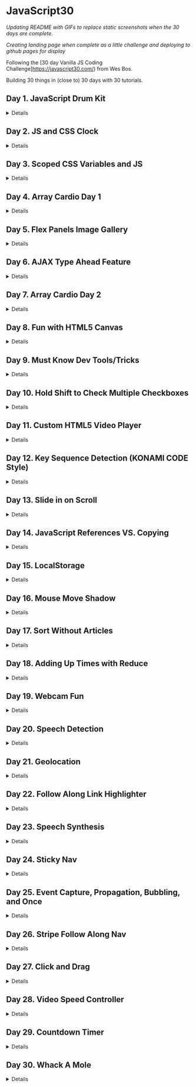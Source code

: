 # JavaScript30

_Updating README with GIFs to replace static screenshots when the 30 days are complete._

_Creating landing page when complete as a little challenge and deploying to github pages for display_

Following the [30 day Vanilla JS Coding Challenge]https://javascript30.com/) from Wes Bos.

Building 30 things in (close to) 30 days with 30 tutorials.

## Day 1. JavaScript Drum Kit

<details>A keyboard drum kit that plays sounds and changes the styling of elements based on what key is pressed.

![JS Drum Kit](./Screenshots/JSDrumKit.png)</details>

## Day 2. JS and CSS Clock

<details>A clock built with CSS that moves the hands using JavaScript Date methods.

![JS and CSS Clock](./Screenshots/Clock.png)</details>

## Day 3. Scoped CSS Variables and JS

<details>CSS Variable Updater using sliders and a color picker.

![Scoped CSS Variables and JS](./Screenshots/CSSVariables.png)</details>

## Day 4. Array Cardio Day 1

<details>Working our brain muscles with array methods.

#### 1. Filter the list of inventors for those who were born in the 1500's.

![Problem 1: Array.prototype.filter()](./Screenshots/Day4Challenge1.png)

#### 2. Give us an array of the inventors' first and last names. (Looked gross in VS Code debug console, ran in web console)

![Problem 2: Array.prototype.map()](./Screenshots/Day4Challenge2.png)

#### 3. Sort the inventors by birthdate, oldest to youngest.

![Problem 3: Array.prototype.sort()](./Screenshots/Day4Challenge3.png)

#### 4. How many years did all the inventors live all together?

Instead of including a screenshot, I thought I would just explain this BECAUSE this problem only returns a single line. The reduce method loops over our array of inventors and subtracts the year they passed from the year they were born. It then adds that to a running total (starting at 0) until we reach the total years lived by all inventors (861 years).

#### 5. Sort the inventors by years lived.

![Problem 5: Array.prototype.sort() (again)](./Screenshots/Day4Challenge5.png)

#### 6. Create a list of boulevards in Paris that contain 'de' anywhere in the name.

**This problem warrants more description.**

1. Used the dev tools to grab the class of the element containing the list of boulevards in Paris in order to loop over them.
2. Grabbed the links within the element so that our code could read them.
3. Convert the list provided from a NodeList to an Array, because we're practicing with the map/filter methods, and not using the forEach that is available to NodeLists through the browser API. A brief explanation of the [differences between NodeLists and Arrays](https://gomakethings.com/nodelists-vs-arrays/).
4. Loop over the list of links and pull only the names of boulevards from the elements.
5. Filter through the list and only return boulevards with 'de' in them.

![Problem 6: Combine Map & Filter](./Screenshots/Day4Challenge6.png)

#### 7. Sort the people alphabetically by last name.

![Problem 7: Array.prototype.sort() (yet again)](./Screenshots/Day4Challenge7.png)

#### 8. Sum up the instances of repeated items in an array.

This problem really just loops over the array and adds each instance to an object with the key value pairs being "vehicle: # of times in array". The result: { car: 5, truck: 3, bike: 2, walk: 2, van: 2}

</details>

## Day 5. Flex Panels Image Gallery

<details>An image gallery built using flexbox display properties/CSS animations, manipulated with JS.

![Flex Panels Image Gallery](./Screenshots/FlexGallery.png)</details>

## Day 6. AJAX Type Ahead Feature

<details>A predictive text feature that matches a city or state that you type in and provides population information.

![AJAX Type Ahead](./Screenshots/TypeAhead.png)</details>

## Day 7. Array Cardio Day 2

<details>This day returns console outputs. This day covered more array methods, such as: Some, Every, Find, and Find Index. We use findIndex() to search for a specific commeny by ID, and then remove it from the array based on that index.

![Array Cardio Day 2](./Screenshots/Day7ArrayCardio.png)</details>

## Day 8. Fun with HTML5 Canvas

<details>An HTML canvas where we can click and drag to draw with a pen of rainbow colors that varies in width based on how fast the mouse moves.

![Fun with HTML5 Canvas](./Screenshots/HTMLCanvas.png)</details>

## Day 9. Must Know Dev Tools/Tricks

<details>Refreshing on Dev Tools used in the browser, as well as different ways of console logging.</details>

## Day 10. Hold Shift to Check Multiple Checkboxes

<details>An email inbox style layout that does exactly what it says on the tin: When you click on one item and then hold shift while clicking another one, it will check all of the items in between those two and check them.

![Hold Shift to Check Multiple Checkboxes](./Screenshots/Checkbox.png)</details>

## Day 11. Custom HTML5 Video Player

<details>Building a custom interface with added controls for an HTML video player.

![Custom HTML5 Video Player](./Screenshots/VideoPlayer.png)</details>

## Day 12. Key Sequence Detection (KONAMI CODE Style)

<details>Listen for a certain sequence of keys to be pressed, and then run a function when the secret code is recognized.

![Key Sequence Detection](./Screenshots/KeyDetection.png)</details>

## Day 13. Slide in on Scroll

<details>As we slide down a web page, have images scroll into view.

![Slide in on Scroll](#)</details>

## Day 14. JavaScript References VS. Copying

<details>In Progress.

![JavaScript References VS. Copying](#)</details>

## Day 15. LocalStorage

<details>In Progress.

![LocalStorage](#)</details>

## Day 16. Mouse Move Shadow

<details>In Progress.

![Mouse Move Shadow](#)</details>

## Day 17. Sort Without Articles

<details>In Progress.

![Sort Without Articles](#)</details>

## Day 18. Adding Up Times with Reduce

<details>In Progress.

![Adding Up Times with Reduce](#)</details>

## Day 19. Webcam Fun

<details>In Progress.

![Webcam Fun](#)</details>

## Day 20. Speech Detection

<details>In Progress.

![Speech Detection](#)</details>

## Day 21. Geolocation

<details>In Progress.

![Geolocation](#)</details>

## Day 22. Follow Along Link Highlighter

<details>In Progress.

![Follow Along Link Highlighter](#)</details>

## Day 23. Speech Synthesis

<details>In Progress.

![Speech Synthesis](#)</details>

## Day 24. Sticky Nav

<details>In Progress.

![Sticky Nav](#)</details>

## Day 25. Event Capture, Propagation, Bubbling, and Once

<details>In Progress.

![Event Capture, Propagation, Bubbling, and Once](#)</details>

## Day 26. Stripe Follow Along Nav

<details>In Progress.

![Stripe Follow Along Nav](#)</details>

## Day 27. Click and Drag

<details>In Progress.

![Click and Drag](#)</details>

## Day 28. Video Speed Controller

<details>In Progress.

![Video Speed Controller](#)</details>

## Day 29. Countdown Timer

<details>In Progress.

![Countdown Timer](#)</details>

## Day 30. Whack A Mole

<details>In Progress.

![Whack A Mole](#)</details>
